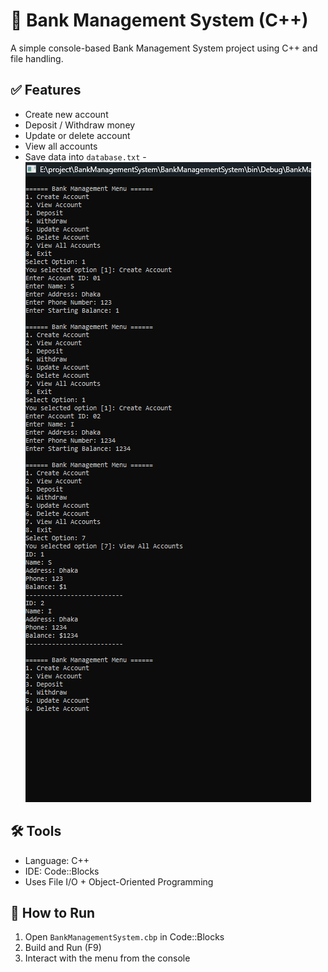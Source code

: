 # 🏦 Bank Management System (C++)

A simple console-based Bank Management System project using C++ and file handling.

## ✅ Features
- Create new account
- Deposit / Withdraw money
- Update or delete account
- View all accounts
- Save data into `database.txt`
-![Main Menu](Screenshot%202025-07-04%20175435.png)


## 🛠 Tools
- Language: C++
- IDE: Code::Blocks
- Uses File I/O + Object-Oriented Programming

## 🔧 How to Run
1. Open `BankManagementSystem.cbp` in Code::Blocks
2. Build and Run (F9)
3. Interact with the menu from the console

